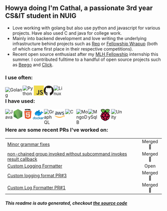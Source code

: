 
## Howya doing I'm Cathal, a passionate 3rd year CS&IT student in NUIG

* Love working with golang but also use python and javascript for various projects. Have also used C and java for college work.
* Mainly into backend development and love writing the underlying infrastructure behind projects such as [Req](https://github.com/ReqApp/Req) or [Fellowship Wrapup](https://github.com/MLH-Fellowship/FellowshipWrapup) (both of which came first place in their respective competitions). 
* Recent open source enthusiast after my [MLH Fellowship](https://fellowship.mlh.io/) internship this summer. I contributed fulltime to a handful of open source projects such as [Beego](https://github.com/astaxie/beego) and [Click](https://github.com/pallets/click).


### I use often:
<img align="left" alt="Golang" width="56px" style="padding-top:5px" src="https://upload.wikimedia.org/wikipedia/commons/thumb/0/05/Go_Logo_Blue.svg/220px-Go_Logo_Blue.svg.png" />

<img align="left" alt="Python" width="36px" src="https://upload.wikimedia.org/wikipedia/commons/thumb/c/c3/Python-logo-notext.svg/600px-Python-logo-notext.svg.png" />

<img align="left" alt="Javascript" width="32px" src="https://raw.githubusercontent.com/github/explore/80688e429a7d4ef2fca1e82350fe8e3517d3494d/topics/javascript/javascript.png" />

<img align="left" alt="GitHub/git" width="32px" src="https://raw.githubusercontent.com/github/explore/89bdd9644f44d1b12180fd512b95574fe4c54617/topics/github-api/github-api.png" />

<img align="left" alt="Linux" width="32px" src="https://upload.wikimedia.org/wikipedia/commons/thumb/a/af/Tux.png/220px-Tux.png" />

<br />

### I have used:


<img align="left" alt="Java" width="25px" src="https://upload.wikimedia.org/wikipedia/en/thumb/3/30/Java_programming_language_logo.svg/1200px-Java_programming_language_logo.svg.png" />

<img align="left" alt="NodeJS" width="32px" src="https://raw.githubusercontent.com/github/explore/80688e429a7d4ef2fca1e82350fe8e3517d3494d/topics/nodejs/nodejs.png" />

<img align="left" alt="HTML" width="32px" src="https://raw.githubusercontent.com/github/explore/80688e429a7d4ef2fca1e82350fe8e3517d3494d/topics/html/html.png" />

<img align="left" alt="Docker" width="36px" src="https://raw.githubusercontent.com/github/explore/80688e429a7d4ef2fca1e82350fe8e3517d3494d/topics/docker/docker.png" />

<img align="left" alt="GraphQL" width="32px" src="https://upload.wikimedia.org/wikipedia/commons/thumb/1/17/GraphQL_Logo.svg/1200px-GraphQL_Logo.svg.png" />

<img align="left" alt="Amazon web services (AWS)" width="36px" src="https://raw.githubusercontent.com/github/explore/fbceb94436312b6dacde68d122a5b9c7d11f9524/topics/aws/aws.png" />

<img align="left" alt="C" width="36px" src="https://cathaloc.dev/svgImages/C.svg" />

<img align="left" alt="MongoDB" width="38px" src="https://cathaloc.dev/svgImages/mongo.svg" />

<img align="left" alt="MySql" width="36px" src="https://cathaloc.dev/svgImages/mysql.svg" />

<img align="left" alt="Raspberry Pi" width="38px" src="https://raw.githubusercontent.com/github/explore/80688e429a7d4ef2fca1e82350fe8e3517d3494d/topics/raspberry-pi/raspberry-pi.png" />

<img align="left" alt="Unity" width="38px" src="https://cathaloc.dev/svgImages/unity.svg">

<br />
<br />

### Here are some recent PRs I've worked on:
| | |
| ------------- |:-------------:|
| [Minor grammar fixes](https://github.com/beego/beego/pull/4135)| Merged 🎉 |
| [non-chained group invoked without subcommand invokes result callback](https://github.com/pallets/click/pull/1621)| Merged 🎉 |
| [Custom Logging Formatter](https://github.com/beego/beego/pull/4157)| Open |
| [Custom logging format PR#3](https://github.com/beego/beego/pull/4188)| Merged 🎉 |
| [Custom Log Formatter PR#1](https://github.com/beego/beego/pull/4174)| Merged 🎉 |
##### This readme is auto generated, checkout [the source code](https://github.com/iamcathal/iamcathal/blob/master/main.py)